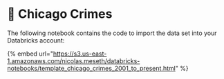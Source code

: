 # 📂 Chicago Crimes

The following notebook contains the code to import the data set into your Databricks account:

{% embed url="https://s3.us-east-1.amazonaws.com/nicolas.meseth/databricks-notebooks/template_chicago_crimes_2001_to_present.html" %}

